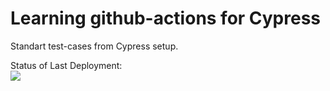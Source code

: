 ﻿# Learning github-actions for Cypress

Standart test-cases from Cypress setup.

Status of Last Deployment:<br>
<img src="https://github.com/Guillermo-Jiotto/Github-Actions-Cypress/workflows/GH-Actions-Cypress-Learning/badge.svg?branch=main"><br>

